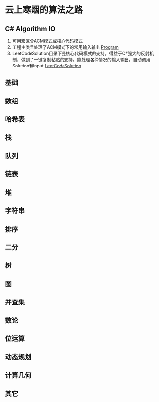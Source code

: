 

# 云上寒烟的算法之路
 ## C# Algorithm IO
 1. 可用宏区分ACM模式或核心代码模式
 2.  工程主类里处理了ACM模式下的常用输入输出   [Program](https://github.com/JadenSailing/algorithm-lib/blob/main/Program.cs)
 3. LeetCodeSolution目录下是核心代码模式的支持。得益于C#强大的反射机制，做到了一键复制粘贴的支持。能处理各种情况的输入输出，自动调用Solution和Input  [LeetCodeSolution](https://github.com/JadenSailing/algorithm-lib/tree/main/LeetCodeSolution)
 ## 基础
 ## 数组
 ## 哈希表
 ## 栈
 ## 队列
 ## 链表
 ## 堆
 ## 字符串
 ## 排序
 ## 二分
 ## 树
 ## 图
 ## 并查集
 ## 数论
 ## 位运算
 ## 动态规划
 ## 计算几何
 ## 其它
 
 